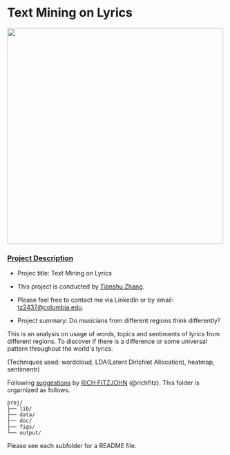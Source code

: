 # Text Mining on Lyrics

<img src="figs/title1.jpeg" width="500">

### [Project Description](doc/)

+ Projec title: Text Mining on Lyrics

+ This project is conducted by [Tianshu Zhang](https://www.linkedin.com/in/tianshu-zhang-chasel/).

+ Please feel free to contact me via LinkedIn or by email: tz2437@columbia.edu.

+ Project summary: Do musicians from different regions think differently?

This is an analysis on usage of words, topics and sentiments of lyrics from different regions. To discover if there is a difference or some universal pattern throughout the world's lyrics.

(Techniques used: wordcloud, LDA(Latent Dirichlet Allocation), heatmap, sentimentr)

Following [suggestions](http://nicercode.github.io/blog/2013-04-05-projects/) by [RICH FITZJOHN](http://nicercode.github.io/about/#Team) (@richfitz). This folder is orgarnized as follows.

```
proj/
├── lib/
├── data/
├── doc/
├── figs/
└── output/
```

Please see each subfolder for a README file.

